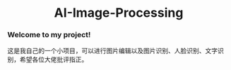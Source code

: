 # <center>AI-Image-Processing</center>


### Welcome to my project!  

这是我自己的一个小项目，可以进行图片编辑以及图片识别、人脸识别、文字识别，希望各位大佬批评指正。





